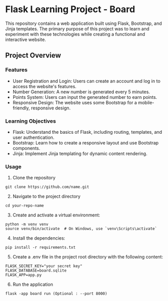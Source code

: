 # Flask Learning Project - Board
This repository contains a web application built using Flask, Bootstrap, and Jinja templates. The primary purpose of this project was to learn and experiment with these technologies while creating a functional and interactive website.

## Project Overview

### Features
* User Registration and Login: Users can create an account and log in to access the website's features.
* Number Generation: A new number is generated every 5 minutes.
* Points System: Users can input the generated number to earn points.
* Responsive Design: The website uses some Bootstrap for a mobile-friendly, responsive design.

### Learning Objectives
* Flask: Understand the basics of Flask, including routing, templates, and user authentication.
* Bootstrap: Learn how to create a responsive layout and use Bootstrap components.
* Jinja: Implement Jinja templating for dynamic content rendering.

### Usage
1. Clone the repository
```
git clone https://github.com/name.git
```
2. Navigate to the project directory
```
cd your-repo-name
```
3. Create and activate a virtual environment:
```
python -m venv venv
source venv/bin/activate  # On Windows, use `venv\Scripts\activate`
```
4. Install the dependencies:
```
pip install -r requirements.txt
```
5. Create a .env file in the project root directory with the following content:
```
FLASK_SECRET_KEY="your secret key"
FLASK_DATABASE=board.sqlite
FLASK_APP=app.py
```
6. Run the application
```
flask -app board run (Optional : --port 8000)
```
